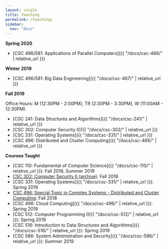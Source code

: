 ```yaml
---
layout: single
title: Teaching
permalink: /teaching/
sidebar:
  nav: "docs"
---
```


**Spring 2020**
- [CSC 496/581: Applications of Parallel Computers]({{ "/docs/csc-468/" | relative_url }})

**Winter 2019**
- [CSC 496/581: Big Data Engineering]({{ "/docs/csc-467/" | relative_url }})

**Fall 2019**

Office Hours: M (12:30PM - 2:00PM), TR (2:30PM - 3:30PM), W (11:00AM - 12:30PM).

- [CSC 241: Data Structures and Algorithms]({{ "/docs/csc-241/" | relative_url }})
- [CSC 302: Computer Security II]({{ "/docs/csc-302/" | relative_url }})
- [CSC 331: Operating Systems]({{ "/docs/csc-331/" | relative_url }})
- [CSC 496: Distributed and Cluster Computing]({{ "/docs/csc-466/" | relative_url }})

**Courses Taught**

- [CSC 110: Fundamental of Computer Science]({{ "/docs/csc-110/" | relative_url }}): Fall 2018, Summer 2019
- [CSC 302: Computer Security II (archive)](https://github.com/linhbngo/Computer-Security): Fall 2018
- [CSC 331: Operating Systems]({{ "/docs/csc-331/" | relative_url }}): Spring 2019
- [CSC 496: Special Topic in Complex Systems - Distributed and Cluster Computing](https://github.com/linhbngo/Distributed-and-Cluster-Computing): Fall 2018
- [CSC 496: Cloud Computing]({{ "/docs/csc-496/" | relative_url }}): Spring 2019
- [CSC 512: Computer Programming I]({{ "/docs/csc-512/" | relative_url }}):  Spring 2019
- [CSC 516: Introduction to Data Structures and Algorithms]({{ "/docs/csc-516/" | relative_url }}): Spring 2019
- [CSC 586: System Administration and Security]({{ "/docs/csc-586/" | relative_url }}): Summer 2019

